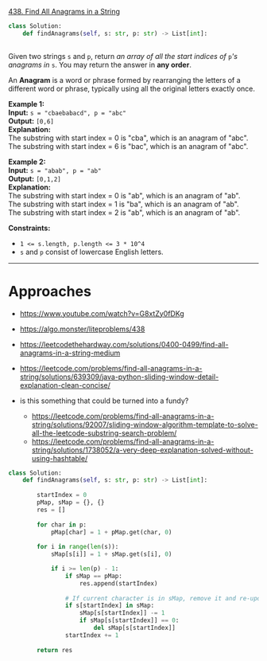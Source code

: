 [438. Find All Anagrams in a String](https://leetcode.com/problems/find-all-anagrams-in-a-string/)

```python
class Solution:
    def findAnagrams(self, s: str, p: str) -> List[int]:
        
```

Given two strings `s` and `p`, return _an array of all the start indices of_ `p`_'s anagrams in_ `s`. You may return the answer in **any order**.

An **Anagram** is a word or phrase formed by rearranging the letters of a different word or phrase, typically using all the original letters exactly once.

**Example 1:**  
**Input:** `s = "cbaebabacd", p = "abc"`  
**Output:** `[0,6]`  
**Explanation:**  
The substring with start index = 0 is "cba", which is an anagram of "abc".  
The substring with start index = 6 is "bac", which is an anagram of "abc".  

**Example 2:**  
**Input:** `s = "abab", p = "ab"`  
**Output:** `[0,1,2]`  
**Explanation:**  
The substring with start index = 0 is "ab", which is an anagram of "ab".  
The substring with start index = 1 is "ba", which is an anagram of "ab".  
The substring with start index = 2 is "ab", which is an anagram of "ab".  

**Constraints:**
- `1 <= s.length, p.length <= 3 * 10^4`
- `s` and `p` consist of lowercase English letters.

---


# Approaches


- https://www.youtube.com/watch?v=G8xtZy0fDKg
- https://algo.monster/liteproblems/438
- https://leetcodethehardway.com/solutions/0400-0499/find-all-anagrams-in-a-string-medium
- https://leetcode.com/problems/find-all-anagrams-in-a-string/solutions/639309/java-python-sliding-window-detail-explanation-clean-concise/



- is this something that could be turned into a fundy?
	- https://leetcode.com/problems/find-all-anagrams-in-a-string/solutions/92007/sliding-window-algorithm-template-to-solve-all-the-leetcode-substring-search-problem/
	- https://leetcode.com/problems/find-all-anagrams-in-a-string/solutions/1738052/a-very-deep-explanation-solved-without-using-hashtable/



```python
class Solution:
    def findAnagrams(self, s: str, p: str) -> List[int]:
        
        startIndex = 0
        pMap, sMap = {}, {}
        res = []
        
        for char in p:
            pMap[char] = 1 + pMap.get(char, 0)
        
        for i in range(len(s)):
            sMap[s[i]] = 1 + sMap.get(s[i], 0)

            if i >= len(p) - 1:
                if sMap == pMap:
                    res.append(startIndex)
                
                # If current character is in sMap, remove it and re-update the map.
                if s[startIndex] in sMap:
                    sMap[s[startIndex]] -= 1
                    if sMap[s[startIndex]] == 0:
                        del sMap[s[startIndex]]
                startIndex += 1
        
        return res
```